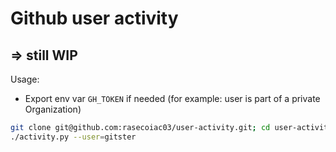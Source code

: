 # Github user activity

## => still WIP

Usage:
- Export env var `GH_TOKEN` if needed (for example: user is part of a private Organization)
```sh
git clone git@github.com:rasecoiac03/user-activity.git; cd user-activity
./activity.py --user=gitster
```
